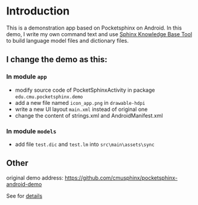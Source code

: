 # Introduction

This is a demonstration app based on Pocketsphinx on Android. In this demo, I write my own command text and
use [Sphinx Knowledge Base Tool](http://www.speech.cs.cmu.edu/tools/lmtool.html) to build language model files and
dictionary files.

## I change the demo as this:

### In module `app`

- modify source code of PocketSphinxActivity in package `edu.cmu.pocketsphinx.demo`
- add a new file named `icon_app.png` in `drawable-hdpi`
- write a new UI layout `main.xml` instead of original one
- change the content of strings.xml and AndroidManifest.xml

### In module `models`

- add file `test.dic` and `test.lm` into `src\main\assets\sync`

## Other

original demo address: https://github.com/cmusphinx/pocketsphinx-android-demo

See for [details](http://cmusphinx.sourceforge.net/wiki/tutorialandroid)